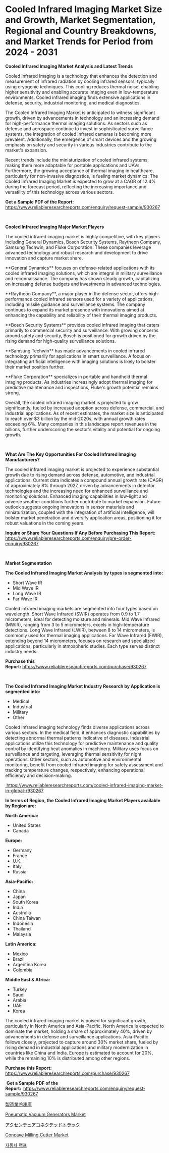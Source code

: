 <p><h1>Cooled Infrared Imaging Market Size and Growth, Market Segmentation, Regional and Country Breakdowns, and Market Trends for Period from 2024 -  2031</h1></p><p><strong>Cooled Infrared Imaging Market Analysis and Latest Trends</strong></p>
<p><p>Cooled Infrared Imaging is a technology that enhances the detection and measurement of infrared radiation by cooling infrared sensors, typically using cryogenic techniques. This cooling reduces thermal noise, enabling higher sensitivity and enabling accurate imaging even in low-temperature environments. Cooled infrared imaging finds extensive applications in defense, security, industrial monitoring, and medical diagnostics.</p><p>The Cooled Infrared Imaging Market is anticipated to witness significant growth, driven by advancements in technology and an increasing demand for high-performance thermal imaging solutions. As sectors such as defense and aerospace continue to invest in sophisticated surveillance systems, the integration of cooled infrared cameras is becoming more prevalent. Additionally, the emergence of smart devices and the growing emphasis on safety and security in various industries contribute to the market's expansion.</p><p>Recent trends include the miniaturization of cooled infrared systems, making them more adaptable for portable applications and UAVs. Furthermore, the growing acceptance of thermal imaging in healthcare, particularly for non-invasive diagnostics, is fueling market dynamics. The Cooled Infrared Imaging Market is expected to grow at a CAGR of 12.4% during the forecast period, reflecting the increasing importance and versatility of this technology across various sectors.</p></p>
<p><strong>Get a Sample PDF of the Report:&nbsp;</strong> <a href="https://www.reliableresearchreports.com/enquiry/request-sample/930267">https://www.reliableresearchreports.com/enquiry/request-sample/930267</a></p>
<p>&nbsp;</p>
<p><strong>Cooled Infrared Imaging Major Market Players</strong></p>
<p><p>The cooled infrared imaging market is highly competitive, with key players including General Dynamics, Bosch Security Systems, Raytheon Company, Samsung Techwin, and Fluke Corporation. These companies leverage advanced technology and robust research and development to drive innovation and capture market share.</p><p>**General Dynamics** focuses on defense-related applications with its cooled infrared imaging solutions, which are integral in military surveillance and reconnaissance. The company has shown steady growth, capitalizing on increasing defense budgets and investments in advanced technologies.</p><p>**Raytheon Company**, a major player in the defense sector, offers high-performance cooled infrared sensors used for a variety of applications, including missile guidance and surveillance systems. The company continues to expand its market presence with innovations aimed at enhancing the capability and reliability of their thermal imaging products.</p><p>**Bosch Security Systems** provides cooled infrared imaging that caters primarily to commercial security and surveillance. With growing concerns around safety and security, Bosch is positioned for growth driven by the rising demand for high-quality surveillance solutions.</p><p>**Samsung Techwin** has made advancements in cooled infrared technology primarily for applications in smart surveillance. A focus on integrating artificial intelligence with imaging solutions is likely to bolster their market position further.</p><p>**Fluke Corporation** specializes in portable and handheld thermal imaging products. As industries increasingly adopt thermal imaging for predictive maintenance and inspections, Fluke's growth potential remains strong.</p><p>Overall, the cooled infrared imaging market is projected to grow significantly, fueled by increased adoption across defense, commercial, and industrial applications. As of recent estimates, the market size is anticipated to reach over $3 billion by the mid-2020s, with annual growth rates exceeding 6%. Many companies in this landscape report revenues in the billions, further underscoring the sector's vitality and potential for ongoing growth.</p></p>
<p>&nbsp;</p>
<p><strong>What Are The Key Opportunities For Cooled Infrared Imaging Manufacturers?</strong></p>
<p><p>The cooled infrared imaging market is projected to experience substantial growth due to rising demand across defense, automotive, and industrial applications. Current data indicates a compound annual growth rate (CAGR) of approximately 8% through 2027, driven by advancements in detector technologies and the increasing need for enhanced surveillance and monitoring solutions. Enhanced imaging capabilities in low-light and adverse weather conditions further contribute to market expansion. Future outlook suggests ongoing innovations in sensor materials and miniaturization, coupled with the integration of artificial intelligence, will bolster market penetration and diversify application areas, positioning it for robust valuations in the coming years.</p></p>
<p><strong>Inquire or Share Your Questions If Any Before Purchasing This Report:</strong> <a href="https://www.reliableresearchreports.com/enquiry/pre-order-enquiry/930267">https://www.reliableresearchreports.com/enquiry/pre-order-enquiry/930267</a></p>
<p>&nbsp;</p>
<p><strong>Market Segmentation</strong></p>
<p><strong>The Cooled Infrared Imaging Market Analysis by types is segmented into:</strong></p>
<p><ul><li>Short Wave IR</li><li>Mid Wave IR</li><li>Long Wave IR</li><li>Far Wave IR</li></ul></p>
<p><p>Cooled infrared imaging markets are segmented into four types based on wavelength. Short Wave Infrared (SWIR) operates from 0.9 to 1.7 micrometers, ideal for detecting moisture and minerals. Mid Wave Infrared (MWIR), ranging from 3 to 5 micrometers, excels in high-temperature detections. Long Wave Infrared (LWIR), between 8 to 14 micrometers, is commonly used for thermal imaging applications. Far Wave Infrared (FWIR), extending beyond 14 micrometers, focuses on research and specialized applications, particularly in atmospheric studies. Each type serves distinct industry needs.</p></p>
<p><strong>Purchase this Report:&nbsp;</strong><a href="https://www.reliableresearchreports.com/purchase/930267">https://www.reliableresearchreports.com/purchase/930267</a></p>
<p>&nbsp;</p>
<p><strong>The Cooled Infrared Imaging Market Industry Research by Application is segmented into:</strong></p>
<p><ul><li>Medical</li><li>Industrial</li><li>Military</li><li>Other</li></ul></p>
<p><p>Cooled infrared imaging technology finds diverse applications across various sectors. In the medical field, it enhances diagnostic capabilities by detecting abnormal thermal patterns indicative of diseases. Industrial applications utilize this technology for predictive maintenance and quality control by identifying heat anomalies in machinery. Military uses focus on surveillance and targeting, leveraging thermal sensitivity for night operations. Other sectors, such as automotive and environmental monitoring, benefit from cooled infrared imaging for safety assessment and tracking temperature changes, respectively, enhancing operational efficiency and decision-making.</p></p>
<p><a href="https://www.reliableresearchreports.com/cooled-infrared-imaging-market-in-global-r930267">&nbsp;https://www.reliableresearchreports.com/cooled-infrared-imaging-market-in-global-r930267</a></p>
<p><strong>In terms of Region, the Cooled Infrared Imaging Market Players available by Region are:</strong></p>
<p>
    <p> <strong> North America: </strong>
        <ul>
            <li>United States</li>
            <li>Canada</li>
        </ul>
        </p> 
    <p> <strong> Europe: </strong>
        <ul>
            <li>Germany</li>
            <li>France</li>
            <li>U.K.</li>
            <li>Italy</li>
            <li>Russia</li>
        </ul>
        </p> 
    <p> <strong> Asia-Pacific: </strong>
        <ul>
            <li>China</li>
            <li>Japan</li>
            <li>South Korea</li>
            <li>India</li>
            <li>Australia</li>
            <li>China Taiwan</li>
            <li>Indonesia</li>
            <li>Thailand</li>
            <li>Malaysia</li>
        </ul>
        </p> 
    <p> <strong> Latin America: </strong>
        <ul>
            <li>Mexico</li>
            <li>Brazil</li>
            <li>Argentina Korea</li>
            <li>Colombia</li>
        </ul>
        </p> 
    <p> <strong> Middle East & Africa: </strong>
        <ul>
            <li>Turkey</li>
            <li>Saudi</li>
            <li>Arabia</li>
            <li>UAE</li>
            <li>Korea</li>
        </ul>
    </p>
    </p>
<p><p>The cooled infrared imaging market is poised for significant growth, particularly in North America and Asia-Pacific. North America is expected to dominate the market, holding a share of approximately 40%, driven by advancements in defense and surveillance applications. Asia-Pacific follows closely, projected to capture around 30% market share, fueled by rising demand in industrial applications and military modernization in countries like China and India. Europe is estimated to account for 20%, while the remaining 10% is distributed among other regions.</p></p>
<p><strong>Purchase this Report: </strong><a href="https://www.reliableresearchreports.com/purchase/930267">https://www.reliableresearchreports.com/purchase/930267</a></p>
<p>&nbsp;<strong>Get a Sample PDF of the Report:&nbsp;&nbsp;</strong><a href="https://www.reliableresearchreports.com/enquiry/request-sample/930267">https://www.reliableresearchreports.com/enquiry/request-sample/930267</a></p>
<p><strong></strong></p>
<p><p><a href="https://medium.com/@evekerluke2023/manufacturing-industry-freezer-market-%E3%81%AF-%E3%82%B3%E3%82%B9%E3%83%88%E7%AE%A1%E7%90%86%E3%81%A8%E5%8A%B9%E7%8E%87%E5%90%91%E4%B8%8A%E3%82%92%E5%84%AA%E5%85%88%E3%81%97%E3%81%BE%E3%81%99-%E3%81%95%E3%82%89%E3%81%AB-%E5%A0%B1%E5%91%8A%E6%9B%B8%E3%81%AF%E5%B8%82%E5%A0%B4%E3%81%AE%E9%9C%80%E8%A6%81%E9%9D%A2%E3%81%A8%E4%BE%9B%E7%B5%A6%E9%9D%A2%E3%81%AE%E4%B8%A1%E6%96%B9%E3%82%92%E3%82%AB%E3%83%90%E3%83%BC%E3%81%97%E3%81%A6%E3%81%84%E3%81%BE%E3%81%99-1981445e1513">製造業冷凍庫</a></p><p><a href="https://www.linkedin.com/pulse/pneumatic-vacuum-generators-industry-sector-new-technologies-iud5c?trackingId=zhTL17M6Q9O96NDN5b%2BYiw%3D%3D">Pneumatic Vacuum Generators Market</a></p><p><a href="https://medium.com/@evekerluke2023/accenture-connected-truck-market-%E3%81%AF-%E3%82%B3%E3%82%B9%E3%83%88%E7%AE%A1%E7%90%86%E3%81%A8%E5%8A%B9%E7%8E%87%E5%90%91%E4%B8%8A%E3%82%92%E5%84%AA%E5%85%88%E3%81%97%E3%81%BE%E3%81%99-%E3%81%95%E3%82%89%E3%81%AB-%E5%A0%B1%E5%91%8A%E6%9B%B8%E3%81%AF%E5%B8%82%E5%A0%B4%E3%81%AE%E9%9C%80%E8%A6%81%E9%9D%A2%E3%81%A8%E4%BE%9B%E7%B5%A6%E9%9D%A2%E3%81%AE%E4%B8%A1%E6%96%B9%E3%82%92%E3%82%AB%E3%83%90%E3%83%BC%E3%81%97%E3%81%A6%E3%81%84%E3%81%BE%E3%81%99-accenture-3f8bbd9fc126">アクセンチュアコネクテッドトラック</a></p><p><a href="https://medium.com/@lucoritz3lz/the-concave-milling-cutter-market-insights-report-offers-an-in-depth-and-thorough-analysis-of-the-3dab2676338f">Concave Milling Cutter Market</a></p><p><a href="https://medium.com/@percyhagernes9778/%EC%9E%90%EB%8F%99%EC%B0%A8-%EB%9E%A8%ED%94%84-%EC%8B%9C%EC%9E%A5-%EA%B8%80%EB%A1%9C%EB%B2%8C-%EB%B0%8F-%EC%A7%80%EC%97%AD-%EB%B6%84%EC%84%9D-%EC%B5%9C%EC%A2%85-%EC%82%AC%EC%9A%A9%EC%9E%90-%EC%A0%9C%ED%92%88-%EB%B0%8F-%EC%A7%80%EC%97%AD%EC%97%90-%EC%A4%91%EC%A0%90%EC%9D%84-%EB%91%94-%EB%B6%84%EC%84%9D-%EB%B0%8F-%EC%98%88%EC%B8%A1-2024-2031-2da496e7b10b">자동차 램프</a></p></p>